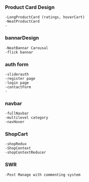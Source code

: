 ### Product Card Design

```
-LongProductCard (ratings, hoverCart)
-NeatProductCard
-
```

### bannarDesign

```
-NeatBannar Carousal
-flick bannar
```

### auth form
```
-sliderauth
-register page
-login page
-contactForm
-
```
### navbar
```
-fullNavbar
-multilevel category
-navHover
```

### ShopCart
```
-shopRedux
-ShopContext
-shopContextReducer
```

### SWR
```
-Post Manage with commenting system

```
